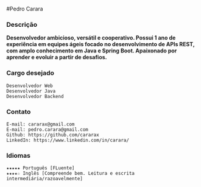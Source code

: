 #Pedro Carara
### Descrição
**Desenvolvedor ambicioso, versátil e cooperativo. Possui 1 ano de experiência em equipes ágeis focado no desenvolvimento de APIs REST, com amplo conhecimento em Java e Spring Boot. Apaixonado por aprender e evoluir a partir de desafios.**
### Cargo desejado
    Desenvolvedor Web
    Desenvolvedor Java
    Desenvolvedor Backend

### Contato
    E-mail: cararax@gmail.com
    E-mail: pedro.carara@gmail.com
    Github: https://github.com/cararax
    LinkedIn: https://www.linkedin.com/in/carara/

### Idiomas
    ★★★★★ Português [FLuente]
    ★★★★☆ Inglês [Compreende bem. Leitura e escrita intermediária/razoavelmente]
